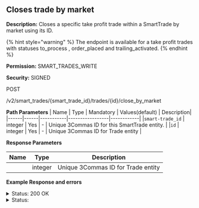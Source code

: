 ## Сloses trade by market
**Description:** Closes a specific take profit trade within a SmartTrade by market using its ID.


{% hint style="warning" %}
The endpoint is available for a take profit trades with statuses to_process ,  order_placed and  trailing_activated.
{% endhint %}

**Permission:** SMART_TRADES_WRITE

**Security:** SIGNED

POST

/v2/smart_trades/{smart_trade_id}/trades/{id}/close_by_market

**Path Parameters**
| Name | Type |	Mandatory |	Values(default)	| Description|
|------|------|-----------|-----------------|------------|
|`smart-trade_id` | integer	| Yes | - | Unique 3Commas ID for this SmartTrade entity. |
|`id` | integer	| Yes | - | Unique 3Commas ID for Trade entity |


**Response Parameters**

| Name | Type |	Description|
|------|------|-----------|
| | integer	| Unique 3Commas ID for Trade entity |



**Example Response and errors**

<details>
<summary>Status: 200 OK</summary>

```json
```
</details>

<details>
<summary>Status: </summary>
```json
```
</details>




